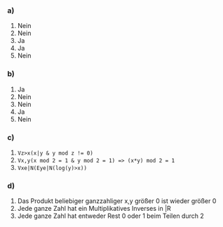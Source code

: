 ### a)
  1. Nein
  2. Nein
  3. Ja
  4. Ja
  5. Nein

### b)
  1. Ja
  2. Nein
  3. Nein
  4. Ja
  5. Nein

### c)
  1. `Vz>x(x|y & y mod z != 0)`
  2. `Vx,y(x mod 2 = 1 & y mod 2 = 1) => (x*y) mod 2 = 1`
  3. `Vxe|N(Eye|N(log(y)>x))`

### d)
  1. Das Produkt beliebiger ganzzahliger x,y größer 0 ist wieder größer 0
  2. Jede ganze Zahl hat ein Multiplikatives Inverses in |R
  3. Jede ganze Zahl hat entweder Rest 0 oder 1 beim Teilen durch 2
